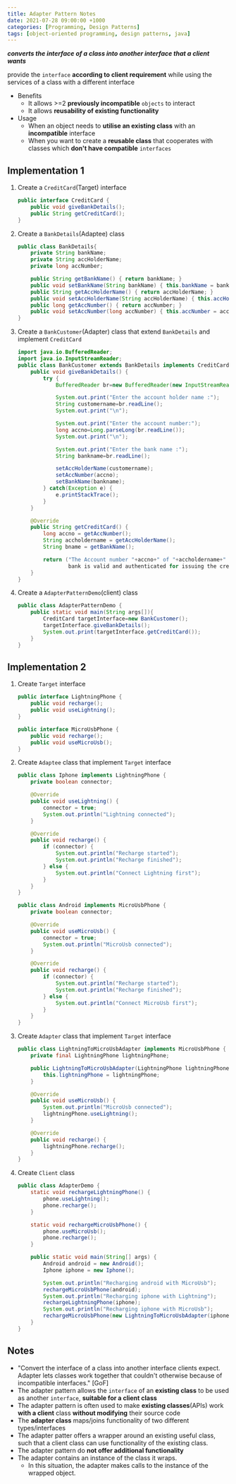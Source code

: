 ```yaml
---
title: Adapter Pattern Notes
date: 2021-07-28 09:00:00 +1000
categories: [Programming, Design Patterns]
tags: [object-oriented programming, design patterns, java]
---
```


**_converts the interface of a class into another interface that a client wants_**

provide the `interface` **according to client requirement** while using the services of a class with a different interface

- Benefits
  - It allows >=2 **previously incompatible** `objects` to interact
  - It allows **reusability of existing functionality**
- Usage
  - When an object needs to **utilise an existing class** with an **incompatible** interface
  - When you want to create a **reusable class** that cooperates with classes which **don't have compatible** `interfaces`

## Implementation 1

1. Create a `CreditCard`(Target) interface

   ```java
   public interface CreditCard {
       public void giveBankDetails();
       public String getCreditCard();
   }
   ```

2. Create a `BankDetails`(Adaptee) class

   ```java
   public class BankDetails{
       private String bankName;
       private String accHolderName;
       private long accNumber;

       public String getBankName() { return bankName; }
       public void setBankName(String bankName) { this.bankName = bankName; }
       public String getAccHolderName() { return accHolderName; }
       public void setAccHolderName(String accHolderName) { this.accHolderName = accHolderName; }
       public long getAccNumber() { return accNumber; }
       public void setAccNumber(long accNumber) { this.accNumber = accNumber; }
   }
   ```

3. Create a `BankCustomer`(Adapter) class that extend `BankDetails` and implement `CreditCard`

   ```java
   import java.io.BufferedReader;
   import java.io.InputStreamReader;
   public class BankCustomer extends BankDetails implements CreditCard {
       public void giveBankDetails() {
           try {
               BufferedReader br=new BufferedReader(new InputStreamReader(System.in));

               System.out.print("Enter the account holder name :");
               String customername=br.readLine();
               System.out.print("\n");

               System.out.print("Enter the account number:");
               long accno=Long.parseLong(br.readLine());
               System.out.print("\n");

               System.out.print("Enter the bank name :");
               String bankname=br.readLine();

               setAccHolderName(customername);
               setAccNumber(accno);
               setBankName(bankname);
           } catch(Exception e) {
               e.printStackTrace();
           }
       }

       @Override
       public String getCreditCard() {
           long accno = getAccNumber();
           String accholdername = getAccHolderName();
           String bname = getBankName();

           return ("The Account number "+accno+" of "+accholdername+" in "+bname+ "
                   bank is valid and authenticated for issuing the credit card. ");
       }
   }
   ```

4. Create a `AdapterPatternDemo`(client) class
   ```java
   public class AdapterPatternDemo {
       public static void main(String args[]){
           CreditCard targetInterface=new BankCustomer();
           targetInterface.giveBankDetails();
           System.out.print(targetInterface.getCreditCard());
       }
   }
   ```

## Implementation 2

1. Create `Target` interface

   ```java
   public interface LightningPhone {
       public void recharge();
       public void useLightning();
   }
   ```

   ```java
   public interface MicroUsbPhone {
       public void recharge();
       public void useMicroUsb();
   }
   ```

2. Create `Adaptee` class that implement `Target` interface

   ```java
   public class Iphone implements LightningPhone {
       private boolean connector;

       @Override
       public void useLightning() {
           connector = true;
           System.out.println("Lightning connected");
       }

       @Override
       public void recharge() {
           if (connector) {
               System.out.println("Recharge started");
               System.out.println("Recharge finished");
           } else {
               System.out.println("Connect Lightning first");
           }
       }
   }
   ```

   ```java
   public class Android implements MicroUsbPhone {
       private boolean connector;

       @Override
       public void useMicroUsb() {
           connector = true;
           System.out.println("MicroUsb connected");
       }

       @Override
       public void recharge() {
           if (connector) {
               System.out.println("Recharge started");
               System.out.println("Recharge finished");
           } else {
               System.out.println("Connect MicroUsb first");
           }
       }
   }
   ```

3. Create `Adapter` class that implement `Target` interface

   ```java
   public class LightningToMicroUsbAdapter implements MicroUsbPhone {
       private final LightningPhone lightningPhone;

       public LightningToMicroUsbAdapter(LightningPhone lightningPhone) {
           this.lightningPhone = lightningPhone;
       }

       @Override
       public void useMicroUsb() {
           System.out.println("MicroUsb connected");
           lightningPhone.useLightning();
       }

       @Override
       public void recharge() {
           lightningPhone.recharge();
       }
   }
   ```

4. Create `Client` class

   ```java
   public class AdapterDemo {
       static void rechargeLightningPhone() {
           phone.useLightning();
           phone.recharge();
       }

       static void rechargeMicroUsbPhone() {
           phone.useMicroUsb();
           phone.recharge();
       }

       public static void main(String[] args) {
           Android android = new Android();
           Iphone iphone = new Iphone();

           System.out.println("Recharging android with MicroUsb");
           rechargeMicroUsbPhone(android);
           System.out.println("Recharging iphone with Lightning");
           rechargeLightningPhone(iphone);
           System.out.println("Recharging iphone with MicroUsb");
           rechargeMicroUsbPhone(new LightningToMicroUsbAdapter(iphone));
       }
   }
   ```

## Notes

- "Convert the interface of a class into another interface clients expect. Adapter lets classes work together that couldn't otherwise because of incompatible interfaces." [GoF]
- The adapter pattern allows the `interface` of an **existing class** to be used as another `interface`, **suitable for a client class**
- The adapter pattern is often used to make **existing classes**(APIs) work **with a client** class **without modifying** their source code
- The **adapter class** maps/joins functionality of two different types/interfaces
- The adapter patter offers a wrapper around an existing useful class, such that a client class can use functionality of the existing class.
- The adapter pattern do **not offer additional functionality**
- The adapter contains an instance of the class it wraps.
  - In this situation, the adapter makes calls to the instance of the wrapped object.
